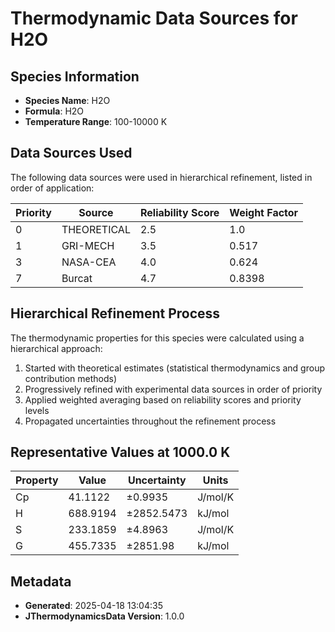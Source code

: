 # Thermodynamic Data Sources for H2O

## Species Information
- **Species Name**: H2O
- **Formula**: H2O
- **Temperature Range**: 100-10000 K

## Data Sources Used
The following data sources were used in hierarchical refinement, listed in order of application:

| Priority | Source | Reliability Score | Weight Factor |
|----------|--------|-------------------|---------------|
| 0 | THEORETICAL | 2.5 | 1.0 |
| 1 | GRI-MECH | 3.5 | 0.517 |
| 3 | NASA-CEA | 4.0 | 0.624 |
| 7 | Burcat | 4.7 | 0.8398 |

## Hierarchical Refinement Process
The thermodynamic properties for this species were calculated using a hierarchical approach:

1. Started with theoretical estimates (statistical thermodynamics and group contribution methods)
2. Progressively refined with experimental data sources in order of priority
3. Applied weighted averaging based on reliability scores and priority levels
4. Propagated uncertainties throughout the refinement process

## Representative Values at 1000.0 K
| Property | Value | Uncertainty | Units |
|----------|-------|-------------|-------|
| Cp | 41.1122 | ±0.9935 | J/mol/K |
| H | 688.9194 | ±2852.5473 | kJ/mol |
| S | 233.1859 | ±4.8963 | J/mol/K |
| G | 455.7335 | ±2851.98 | kJ/mol |

## Metadata
- **Generated**: 2025-04-18 13:04:35
- **JThermodynamicsData Version**: 1.0.0
